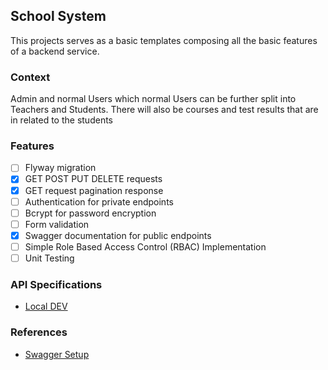 ## School System

This projects serves as a basic templates composing all the basic features of a backend service.

### Context
Admin and normal Users which normal Users can be further split into Teachers and Students. There will also be courses and test results that are in related to the students

### Features
- [ ] Flyway migration
- [x] GET POST PUT DELETE requests
- [x] GET request pagination response
- [ ] Authentication for private endpoints
- [ ] Bcrypt for password encryption
- [ ] Form validation
- [x] Swagger documentation for public endpoints
- [ ] Simple Role Based Access Control (RBAC) Implementation
- [ ] Unit Testing

### API Specifications
- [Local DEV](http://localhost:8080/swagger-ui)

### References
- [Swagger Setup](https://www.youtube.com/watch?v=2o_3hjUPAfQ)